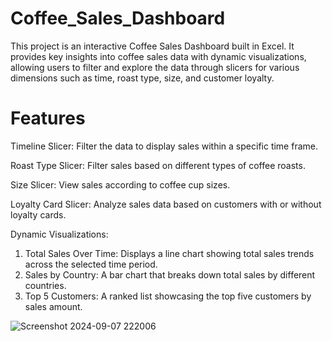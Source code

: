 # Coffee_Sales_Dashboard
This project is an interactive Coffee Sales Dashboard built in Excel. It provides key insights into coffee sales data with dynamic visualizations, allowing users to filter and explore the data through slicers for various dimensions such as time, roast type, size, and customer loyalty.

# Features
 Timeline Slicer: Filter the data to display sales within a specific time frame.

 Roast Type Slicer: Filter sales based on different types of coffee roasts.

 Size Slicer: View sales according to coffee cup sizes.

 Loyalty Card Slicer: Analyze sales data based on customers with or without loyalty cards.

 Dynamic Visualizations:
   1. Total Sales Over Time: Displays a line chart showing total sales trends across the selected time period.
   2. Sales by Country: A bar chart that breaks down total sales by different countries.
   3. Top 5 Customers: A ranked list showcasing the top five customers by sales amount.

![Screenshot 2024-09-07 222006](https://github.com/user-attachments/assets/ea78fbcd-1d50-406a-923b-585ba206bb59)
